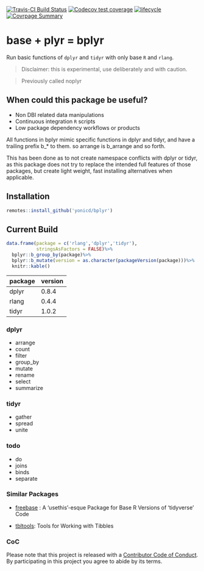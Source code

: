 
<!-- README.md is generated from README.Rmd. Please edit that file -->

[![Travis-CI Build
Status](https://travis-ci.org/yonicd/bplyr.svg?branch=master)](https://travis-ci.org/yonicd/bplyr)
[![Codecov test
coverage](https://codecov.io/gh/yonicd/bplyr/branch/master/graph/badge.svg)](https://codecov.io/gh/yonicd/bplyr?branch=master)
[![lifecycle](https://img.shields.io/badge/lifecycle-experimental-orange.svg)](https://www.tidyverse.org/lifecycle/#experimental)
[![Covrpage
Summary](https://img.shields.io/badge/covrpage-Last_Build_2019_03_05-yellowgreen.svg)](http://tinyurl.com/y4cpzsxq)

# base + plyr = bplyr

Run basic functions of `dplyr` and `tidyr` with only base `R` and
`rlang`.

> Disclaimer: this is experimental, use deliberately and with caution.

> Previously called noplyr

## When could this package be useful?

  - Non DBI related data manipulations
  - Continuous integration `R` scripts
  - Low package dependency workflows or products

All functions in bplyr mimic specific functions in dplyr and tidyr, and
have a trailing prefix b\_\* to them. so arrange is b\_arrange and so
forth.

This has been done as to not create namespace conflicts with dplyr or
tidyr, as this package does not try to replace the intended full
features of those packages, but create light weight, fast installing
alternatives when applicable.

## Installation

``` r
remotes::install_github('yonicd/bplyr')
```

## Current Build

``` r
data.frame(package = c('rlang','dplyr','tidyr'),
           stringsAsFactors = FALSE)%>%
  bplyr::b_group_by(package)%>%
  bplyr::b_mutate(version = as.character(packageVersion(package)))%>%
  knitr::kable()
```

| package | version |
| :------ | :------ |
| dplyr   | 0.8.4   |
| rlang   | 0.4.4   |
| tidyr   | 1.0.2   |

### dplyr

  - arrange
  - count
  - filter
  - group\_by
  - mutate
  - rename
  - select
  - summarize

### tidyr

  - gather
  - spread
  - unite

### todo

  - do
  - joins
  - binds
  - separate

### Similar Packages

  - [freebase](https://github.com/hrbrmstr/freebase) : A ‘usethis’-esque
    Package for Base R Versions of ‘tidyverse’ Code

  - [tbltools](https://github.com/mkearney/tbltools): Tools for Working
    with Tibbles

### CoC

Please note that this project is released with a [Contributor Code of
Conduct](CODE_OF_CONDUCT.md). By participating in this project you agree
to abide by its terms.

